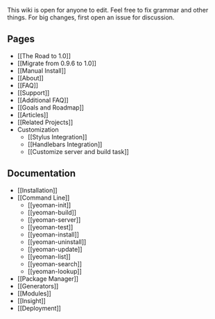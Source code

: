 This wiki is open for anyone to edit. Feel free to fix grammar and other things. For big changes, first open an issue for discussion.


## Pages

- [[The Road to 1.0]]
- [[Migrate from 0.9.6 to 1.0]]
- [[Manual Install]]
- [[About]]
- [[FAQ]]
- [[Support]]
- [[Additional FAQ]]
- [[Goals and Roadmap]]
- [[Articles]]
- [[Related Projects]]
- Customization
  - [[Stylus Integration]]
  - [[Handlebars Integration]]
  - [[Customize server and build task]]


## Documentation

- [[Installation]]
- [[Command Line]]
  - [[yeoman-init]]
  - [[yeoman-build]]
  - [[yeoman-server]]
  - [[yeoman-test]]
  - [[yeoman-install]]
  - [[yeoman-uninstall]]
  - [[yeoman-update]]
  - [[yeoman-list]]
  - [[yeoman-search]]
  - [[yeoman-lookup]]
- [[Package Manager]]
- [[Generators]]
- [[Modules]]
- [[Insight]]
- [[Deployment]]